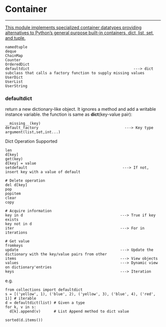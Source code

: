 # Container
--------------------------------------------------------------------------
[This module implements specialized container datatypes providing alternatives to Python’s general purpose built-in containers, dict, list, set, and tuple.](https://docs.python.org/3.5/library/collections.html?highlight=defaultdict#collections.defaultdict)
```
namedtuple                        
deque          
ChainMap          
Counter          
OrderedDict          
defaultdict                                               ---> dict subclass that calls a factory function to supply missing values
UserDict         
UserList          
UserString          
```
### defaultdict
return a new dictionary-like object. 
It ignores a method and add a writable instance variable. the function is same as **dict**(key-value pair):
```
__missing__(key)
default_factory                                       ---> Key type argument(list,set,int...)         
``` 

Dict Operation Supported
```
len
d[key]
get(key)
d[key] = value
setdefault                                           ---> If not, insert key with a value of default 

# Delete operation                                                        
del d[key]
pop                                                 
popitem
clear
copy

# Acquire information
key in d                                            ---> True if key exists
key not in d
iter                                                ---> For in iterations

# Get value
fromkeys
update                                              ---> Update the dictionary with the key/value pairs from other
items                                               ---> View objects 
values                                              ---> Dynamic view on dictionary'entries
keys                                                ---> Iteration
```
e.g.
```
from collections import defaultdict
s = [('yellow', 1), ('blue', 2), ('yellow', 3), ('blue', 4), ('red', 1)] # iterable
d = defaultdict(list) # Given a type
for k, v in s:
  d[k].append(v)      # List Append method to dict value
  
sorted(d.items())
```




